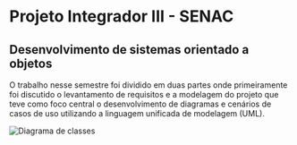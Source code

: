 # Projeto Integrador III - SENAC
## Desenvolvimento de sistemas orientado a objetos

O trabalho nesse semestre foi dividido em duas partes onde primeiramente foi discutido o levantamento de requisitos e a modelagem do projeto que teve como foco central o desenvolvimento de diagramas e cenários de casos de uso utilizando a linguagem unificada de modelagem (UML).

![Diagrama de classes](https://github.com/Edersonestudar/projeto-integrador/assets/111811452/79f892ff-c48f-4649-ba03-86bf925f7a5e)
